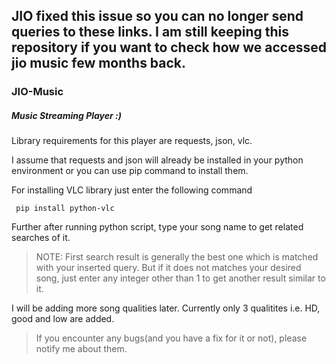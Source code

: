 ## JIO fixed this issue so you can no longer send queries to these links. I am still keeping this repository if you want to check how we accessed jio music few months back.


### JIO-Music
##### Music Streaming Player :)


Library requirements for this player are requests, json, vlc.

I assume that requests and json will already be installed in your python environment or you can use pip command to install them.

For installing VLC library just enter the following command

``` pip install python-vlc```


Further after running python script, type your song name to get related searches of it.
> NOTE: First search result is generally the best one which is matched with your inserted query. But if it does not matches your desired song, just enter any integer other than 1 to get another result similar to it.

I will be adding more song qualities later. Currently only 3 qualitites i.e. HD, good and low are added. 



> If you encounter any bugs(and you have a fix for it or not), please notify me about them. 
